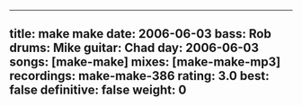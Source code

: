 
---
title: make make
date: 2006-06-03
bass:	Rob
drums:	Mike
guitar:	Chad
day: 2006-06-03
songs: [make-make]
mixes: [make-make-mp3]
recordings: make-make-386
rating: 3.0
best: false
definitive: false
weight: 0
---

